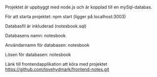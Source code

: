Projektet är uppbyggt med node.js och är kopplad till en mySql-databas.

För att starta projektet:
npm start (ligger på localhost:3003)

Databasfil är inkluderad (notesbook.sql)


Databasens namn: notesbook

Användarnamn för databasen: notesbook

Lösen för databasen: notesbook


Länk till frontendapplikation att köra med projektet https://github.com/tovehydmark/frontend-notes.git
